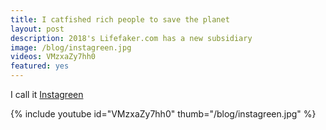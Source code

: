 ```yaml
---
title: I catfished rich people to save the planet
layout: post
description: 2018's Lifefaker.com has a new subsidiary
image: /blog/instagreen.jpg
videos: VMzxaZy7hh0 
featured: yes
---
```


I call it [Instagreen](https://olifro.st/instagreen)

{% include youtube id="VMzxaZy7hh0" thumb="/blog/instagreen.jpg" %}